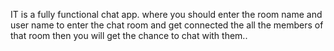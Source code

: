 IT is a fully functional chat app. where you should enter the room name and user name to enter the chat room and get connected the all the members of that room then you will get the chance to chat with them..
